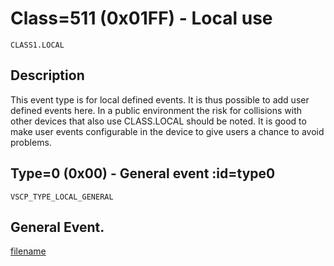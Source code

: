 # Class=511 (0x01FF) - Local use

    CLASS1.LOCAL

## Description

This event type is for local defined events. It is thus possible to add user defined events here. In a public environment the risk for collisions with other devices that also use CLASS.LOCAL should be noted. It is good to make user events configurable in the device to give users a chance to avoid problems.

## Type=0 (0x00) - General event :id=type0
```
VSCP_TYPE_LOCAL_GENERAL
```
General Event.
----

[filename](./bottom_copyright.md ':include')